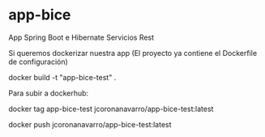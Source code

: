 # app-bice
App Spring Boot e Hibernate Servicios Rest

Si queremos dockerizar nuestra app (El proyecto ya contiene el Dockerfile de configuración)

docker build -t "app-bice-test" .

Para subir a dockerhub:

docker tag app-bice-test jcoronanavarro/app-bice-test:latest

docker push jcoronanavarro/app-bice-test:latest
